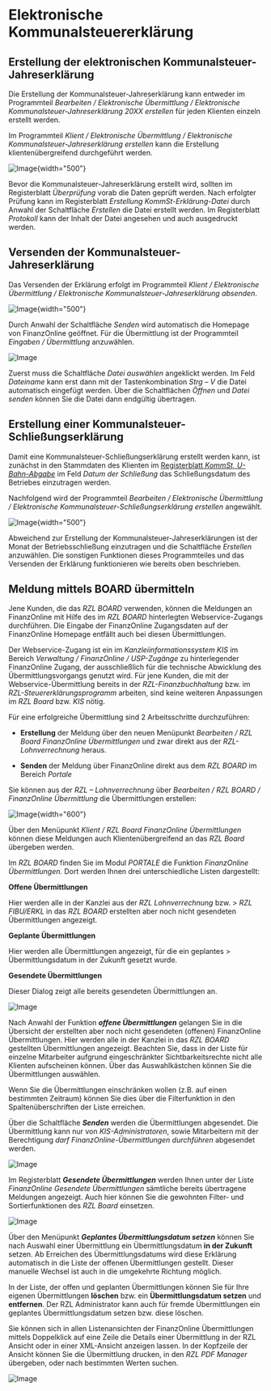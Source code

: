 # Elektronische Kommunalsteuererklärung

## Erstellung der elektronischen Kommunalsteuer-Jahreserklärung

Die Erstellung der Kommunalsteuer-Jahreserklärung kann entweder im Programmteil *Bearbeiten / Elektronische Übermittlung / Elektronische Kommunalsteuer-Jahreserklärung 20XX erstellen* für jeden Klienten einzeln erstellt werden.

Im Programmteil *Klient / Elektronische Übermittlung / Elektronische Kommunalsteuer-Jahreserklärung erstellen* kann die Erstellung klientenübergreifend durchgeführt werden.

![Image](<img/image324.png>){width="500"}

Bevor die Kommunalsteuer-Jahreserklärung erstellt wird, sollten im Registerblatt *Überprüfung* vorab die Daten geprüft werden. Nach erfolgter Prüfung kann im Registerblatt *Erstellung KommSt-Erklärung-Datei* durch Anwahl der Schaltfläche *Erstellen* die Datei erstellt werden. Im Registerblatt *Protokoll* kann der Inhalt der Datei angesehen und auch ausgedruckt werden.

## Versenden der Kommunalsteuer-Jahreserklärung

Das Versenden der Erklärung erfolgt im Programmteil *Klient / Elektronische Übermittlung / Elektronische Kommunalsteuer-Jahreserklärung absenden*.

![Image](<img/image325.png>){width="500"}

Durch Anwahl der Schaltfläche *Senden* wird automatisch die Homepage von FinanzOnline geöffnet. Für die Übermittlung ist der Programmteil *Eingaben / Übermittlung* anzuwählen.

![Image](<img/image326.png>)

Zuerst muss die Schaltfläche *Datei auswählen* angeklickt werden. Im Feld *Dateiname* kann erst dann mit der Tastenkombination *Strg – V* die Datei automatisch eingefügt werden. Über die Schaltflächen *Öffnen* und *Datei senden* können Sie die Datei dann endgültig übertragen.

## Erstellung einer Kommunalsteuer-Schließungserklärung

Damit eine Kommunalsteuer-Schließungserklärung erstellt werden kann, ist zunächst in den Stammdaten des Klienten im [Registerblatt *KommSt, U-Bahn-Abgabe*](../LOHN/Klientenstammdaten/Stammdaten%20Klient%20(Dienstgeber)/KommSt%2C%20U-Bahn.md) im Feld *Datum der Schließung* das Schließungsdatum des Betriebes einzutragen werden.

Nachfolgend wird der Programmteil *Bearbeiten / Elektronische Übermittlung / Elektronische Kommunalsteuer-Schließungserklärung erstellen* angewählt.

![Image](<img/image327.png>){width="500"}

Abweichend zur Erstellung der Kommunalsteuer-Jahreserklärungen ist der Monat der Betriebsschließung einzutragen und die Schaltfläche *Erstellen* anzuwählen. Die sonstigen Funktionen dieses Programmteiles und das Versenden der Erklärung funktionieren wie bereits oben beschrieben.

## Meldung mittels BOARD übermitteln

Jene Kunden, die das *RZL BOARD* verwenden, können die Meldungen an FinanzOnline mit Hilfe des im *RZL BOARD* hinterlegten Webservice-Zugangs durchführen. Die Eingabe der FinanzOnline Zugangsdaten auf der FinanzOnline Homepage entfällt auch bei diesen Übermittlungen.

Der Webservice-Zugang ist ein im *Kanzleiinformationssystem KIS* im Bereich *Verwaltung / FinanzOnline / USP-Zugänge* zu hinterlegender FinanzOnline Zugang, der ausschließlich für die technische Abwicklung des Übermittlungsvorgangs genutzt wird. Für jene Kunden, die mit der Webservice-Übermittlung bereits in der *RZL-Finanzbuchhaltung* bzw. im *RZL-Steuererklärungsprogramm* arbeiten, sind keine weiteren Anpassungen im *RZL Board* bzw. *KIS* nötig.

Für eine erfolgreiche Übermittlung sind 2 Arbeitsschritte durchzuführen:

- **Erstellung** der Meldung über den neuen Menüpunkt *Bearbeiten / RZL   Board FinanzOnline Übermittlungen* und zwar direkt aus der   *RZL-Lohnverrechnung* heraus.

- **Senden** der Meldung über FinanzOnline direkt aus dem *RZL BOARD* im   Bereich *Portale*

Sie können aus der *RZL – Lohnverrechnung* über *Bearbeiten / RZL BOARD / FinanzOnline Übermittlung* die Übermittlungen erstellen:

![Image](<img/image328.png>){width="600"}

Über den Menüpunkt *Klient / RZL Board FinanzOnline* *Übermittlungen* können diese Meldungen auch Klientenübergreifend an das *RZL Board* übergeben werden.

Im *RZL BOARD* finden Sie im Modul *PORTALE* die Funktion *FinanzOnline Übermittlungen.* Dort werden Ihnen drei unterschiedliche Listen dargestellt:

**Offene Übermittlungen**

Hier werden alle in der Kanzlei aus der *RZL Lohnverrechnung* bzw. > *RZL FIBU/ERKL* in das *RZL BOARD* erstellten aber noch nicht gesendeten Übermittlungen angezeigt.

**Geplante Übermittlungen**

Hier werden alle Übermittlungen angezeigt, für die ein geplantes > Übermittlungsdatum in der Zukunft gesetzt wurde.

**Gesendete Übermittlungen**

Dieser Dialog zeigt alle bereits gesendeten Übermittlungen an.

![Image](<img/image329.png>)

Nach Anwahl der Funktion ***offene Übermittlungen*** gelangen Sie in die Übersicht der erstellten aber noch nicht gesendeten (offenen) FinanzOnline Übermittlungen. Hier werden alle in der Kanzlei in das *RZL BOARD* gestellten Übermittlungen angezeigt. Beachten Sie, dass in der Liste für einzelne Mitarbeiter aufgrund eingeschränkter Sichtbarkeitsrechte nicht alle Klienten aufscheinen können. Über das Auswahlkästchen können Sie die Übermittlungen auswählen.

Wenn Sie die Übermittlungen einschränken wollen (z.B. auf einen bestimmten Zeitraum) können Sie dies über die Filterfunktion in den Spaltenüberschriften der Liste erreichen.

Über die Schaltfläche ***Senden*** werden die Übermittlungen abgesendet. Die Übermittlung kann nur von *KIS-Administratoren*, sowie Mitarbeitern mit der Berechtigung *darf FinanzOnline-Übermittlungen durchführen* abgesendet werden.

![Image](<img/image330.png>)

Im Registerblatt ***Gesendete Übermittlungen*** werden Ihnen unter der Liste *FinanzOnline Gesendete Übermittlungen* sämtliche bereits übertragene Meldungen angezeigt. Auch hier können Sie die gewohnten Filter- und Sortierfunktionen des *RZL Board* einsetzen.

![Image](<img/image331.png>)

Über den Menüpunkt ***Geplantes Übermittlungsdatum setzen*** können Sie nach Auswahl einer Übermittlung ein Übermittlungsdatum **in der Zukunft** setzen. Ab Erreichen des Übermittlungsdatums wird diese Erklärung automatisch in die Liste der offenen Übermittlungen gestellt. Dieser manuelle Wechsel ist auch in die umgekehrte Richtung möglich.

In der Liste, der offen und geplanten Übermittlungen können Sie für Ihre eigenen Übermittlungen **löschen** bzw. ein **Übermittlungsdatum setzen** und **entfernen**. Der RZL Administrator kann auch für fremde Übermittlungen ein geplantes Übermittlungsdatum setzen bzw. diese löschen.

Sie können sich in allen Listenansichten der FinanzOnline Übermittlungen mittels Doppelklick auf eine Zeile die Details einer Übermittlung in der RZL Ansicht oder in einer XML-Ansicht anzeigen lassen. In der Kopfzeile der Ansicht können Sie die Übermittlung drucken, in den *RZL PDF Manager* übergeben, oder nach bestimmten Werten suchen.

![Image](<img/image332.png>)